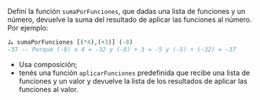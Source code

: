 Definí la función `sumaPorFunciones`, que dadas una lista de funciones y un número, devuelve la
suma del resultado de aplicar las funciones al número. 
Por ejemplo:

```haskell
ム sumaPorFunciones [(*4),(+3)] (-8)
-37 -- Porque (-8) x 4 = -32 y (-8) + 3 = -5 y (-5) + (-32) = -37
```

* Usa composición;
* tenés una función `aplicarFunciones` predefinida que recibe una lista de funciones y un valor y devuelve la lista de los resultados de aplicar las funciones al valor.